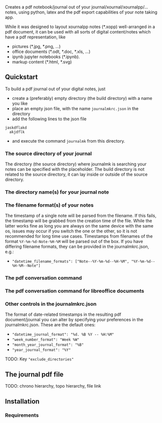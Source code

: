 Creates a pdf notebook/journal out of your journal/xournal/xournalpp/... notes,
using python, latex and the pdf export capabilities of your note taking app.

While it was designed to layout xournalpp notes (*.xopp) well-arranged in a pdf document,
it can be used with all sorts of digital content/notes which have a pdf representation,
like

* pictures (*.jpg, *.png, ...)
* office documents (*.odt, *.doc, *.xls, ...)
* ipynb jupyter notebooks (*.ipynb).
* markup content (*.html, *.svg)

## Quickstart
To build a pdf journal out of your digital notes, just
* create a (preferably) empty directory (the build directory) with a name you like
* place an empty json file, with the name `journalmkrc.json` in the directory
* add the following lines to the json file 
```
jaskdflakd
  akjdflk
```
* and execute the command `journalmk` from this directory.

### The source directory of your journal
The directory (the source directory) where journalmk is searching your notes can
be specified with the <source-directory> placeholder. The build directory is
not related to the source directory, it can lay inside or outside of the source
directory.

### The directory name(s) for your journal note


### The filename format(s) of your notes
The timestamp of a single note will be parsed from the filename. If this fails,
the timestamp will be grabbed from the creation time of the file. While the
latter works fine as long you are always on the same device with the same os, issues
may occur if you switch the one or the other, so it is not recommended for long
time use cases. Timestamps from filenames of the format `%Y-%m-%d-Note-%H-%M`
will be parsed out of the box. If you have differing filename formats, they can
be provided in the journalmkrc.json, e.g.:

* `"datetime_filename_formats": ["Note--%Y-%m-%d--%H-%M", "%Y-%m-%d--%H-%M--Note"]`

### The pdf conversation command

### The pdf conversation command for libreoffice documents

### Other controls in the journalmkrc.json
The format of date-related timestamps in the resulting pdf document/journal
you can alter by specifying your preferences in the journalmkrc.json.
These are the default ones:

* `"datetime_journal_format": "%d. %B %Y -- %H:%M"`
* `"week_number_format": "Week %W"`
* `"month_year_journal_format": "%B"`
* `"year_journal_format": "%Y"`

TODO: Key `"exclude_directories"`

## The journal pdf file
TODO: chrono hierarchy, topo hierarchy, file link

## Installation

### Requirements